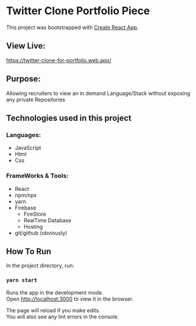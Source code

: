 # Twitter Clone Portfolio Piece
This project was bootstrapped with [Create React App](https://github.com/facebook/create-react-app).

## View Live:
https://twitter-clone-for-portfolio.web.app/

## Purpose:
Allowing recruiters to view an in demand Language/Stack without exposing any private Repositories

## Technologies used in this project
### Languages:
- JavaScript
- Html
- Css
### FrameWorks & Tools:
- React
- npm/npx
- yarn
- Firebase
  - FireStore
  - RealTime Database 
  - Hosting
- git/github (obviously)
    

## How To Run

In the project directory, run:

### `yarn start`

Runs the app in the development mode.\
Open [http://localhost:3000](http://localhost:3000) to view it in the browser.

The page will reload if you make edits.\
You will also see any lint errors in the console.



